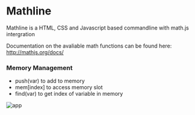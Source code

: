 # Mathline
Mathline is a HTML, CSS and Javascript based commandline with math.js intergration

Documentation on the avaliable math functions can be found here: http://mathjs.org/docs/


### Memory Management
- push(var) to add to memory 
- mem[index] to access memory slot
- find(var) to get index of variable in memory


![app](http://www.ssaket.dk/media/Mathline.gif)
